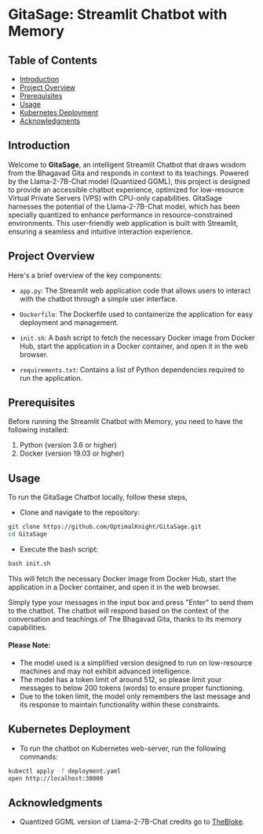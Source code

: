 # GitaSage: Streamlit Chatbot with Memory

## Table of Contents

- [Introduction](#introduction)
- [Project Overview](#project-overview)
- [Prerequisites](#prerequisites)
- [Usage](#usage)
- [Kubernetes Deployment](#kubernetes-deployment)
- [Acknowledgments](#acknowledgments)

## Introduction

Welcome to **GitaSage**, an intelligent Streamlit Chatbot that draws wisdom from the Bhagavad Gita and responds in context to its teachings. Powered by the Llama-2-7B-Chat model (Quantized GGML), this project is designed to provide an accessible chatbot experience, optimized for low-resource Virtual Private Servers (VPS) with CPU-only capabilities. GitaSage harnesses the potential of the Llama-2-7B-Chat model, which has been specially quantized to enhance performance in resource-constrained environments. This user-friendly web application is built with Streamlit, ensuring a seamless and intuitive interaction experience.

## Project Overview

Here's a brief overview of the key components:

- `app.py`: The Streamlit web application code that allows users to interact with the chatbot through a simple user interface.

- `Dockerfile`: The Dockerfile used to containerize the application for easy deployment and management.

- `init.sh`: A bash script to fetch the necessary Docker image from Docker Hub, start the application in a Docker container, and open it in the web browser.

- `requirements.txt`: Contains a list of Python dependencies required to run the application.

## Prerequisites

Before running the Streamlit Chatbot with Memory, you need to have the following installed:

1. Python (version 3.6 or higher)
2. Docker (version 19.03 or higher)

## Usage

To run the GitaSage Chatbot locally, follow these steps,

- Clone and navigate to the repository:
```bash
git clone https://github.com/OptimalKnight/GitaSage.git
cd GitaSage
```

- Execute the bash script:
```bash
bash init.sh
```

This will fetch the necessary Docker image from Docker Hub, start the application in a Docker container, and open it in the web browser.

Simply type your messages in the input box and press "Enter" to send them to the chatbot. The chatbot will respond based on the context of the conversation and teachings of The Bhagavad Gita, thanks to its memory capabilities.

#### Please Note:

- The model used is a simplified version designed to run on low-resource machines and may not exhibit advanced intelligence.
- The model has a token limit of around 512, so please limit your messages to below 200 tokens (words) to ensure proper functioning.
- Due to the token limit, the model only remembers the last message and its response to maintain functionality within these constraints.

## Kubernetes Deployment

- To run the chatbot on Kubernetes web-server, run the following commands:
```bash
kubectl apply -f deployment.yaml
open http://localhost:30000
```

## Acknowledgments

- Quantized GGML version of Llama-2-7B-Chat credits go to [TheBloke](https://huggingface.co/TheBloke/Llama-2-7B-Chat-GGML).
